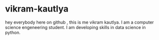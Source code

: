 # vikram-kautlya
hey everybody here on github , this is me vikram kautlya. I am a computer science engeneering student. I am developing skills in data science in python. 
